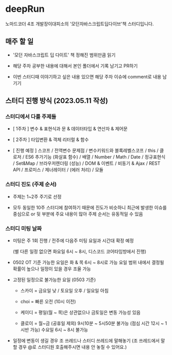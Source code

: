 # deepRun

노마드코더 4조 개발장이대피소의 '모던자바스크립트딥다이브'책 스터디입니다.

## 매주 할 일

* '모던 자바스크립트 딥 다이트' 책 정해진 범위만큼 읽기

* 해당 주차 공부한 내용에 대해서 본인 폴더에서 기록 남기고 PR하기

* 이번 스터디때 이야기하고 싶은 내용 있으면 해당 주차 이슈에 comment로 내용 남기기

## 스터디 진행 방식 (2023.05.11 작성)

### 스터디에서 다룰 주제들

* [ 1주차 ] 변수 & 표현식과 문 & 데이터타입 & 연산자 & 제어문

* [ 2주차 ] 타입변환 & 객체 리터럴 & 함수

* [ 진행 예정 ] 스코프 / 전역변수 문제점 / 변수키워드와 블록레벨스코프 / this / 클로저 / ES6 추가기능 (화살표 함수) / 배열 / Number / Math / Date / 정규표현식 / Set&Map / 브라우저렌더링 (성능) / DOM & 이벤트 / 비동기 & Ajax / REST API / 프로미스 / 제너레이터 / (에러 처리) / 모듈

### 스터디 진도 (주제 순서)

* 주제는 1~2주 주기로 선정

* 모두 동일한 10주 스터디에 참여하기 때문에 진도가 비슷하니 최근에 발생한 이슈를 중심으로 or 뒷 부분에 주요 내용이 많아 주제 순서는 유동적일 수 있음

### 스터디 미팅 날짜

* 미팅은 주 1회 진행 / 전주에 다음주 미팅 요일과 시간대 확정 예정

    (별 다른 일정 없으면 화요일 6시 ~ 8시, 디스코드 코어타임방에서 진행)

* 0502 OT 기준 가능한 요일은 화 & 목 6시 ~ 8시로 가능 요일 범위 내에서 결정될 확률이 높으나 일정이 있을 경우 조율 가능

* 고정된 일정으로 불가능한 요일 (0503 기준)

    * 스카이 = 금요일 낮 / 토요일 오후 / 일요일 아침
    
    * choi = 빠른 오전 (10시 이전)
    
    * 케이디 = 평일(월 ~ 목)은 상관없으나 금토일은 변동 가능성 있음
    
    * 클로이 = 월~금 (공휴일 제외) 9시10분 ~ 5시50분 불가능 (점심 시간 12시 ~ 1시반 가능) 수요일 6시 ~ 8시 불가능

* 일정에 변동이 생길 경우 조 쓰레드나 스터디 쓰레드에 말해놓기 (조 쓰레드에서 말할 경우 @로 스터디원 호출해주시면 내용 안 놓칠 수 있어요.)